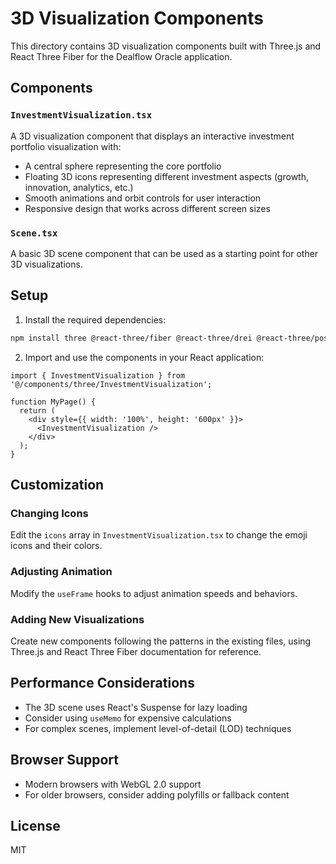 # 3D Visualization Components

This directory contains 3D visualization components built with Three.js and React Three Fiber for the Dealflow Oracle application.

## Components

### `InvestmentVisualization.tsx`

A 3D visualization component that displays an interactive investment portfolio visualization with:
- A central sphere representing the core portfolio
- Floating 3D icons representing different investment aspects (growth, innovation, analytics, etc.)
- Smooth animations and orbit controls for user interaction
- Responsive design that works across different screen sizes

### `Scene.tsx`

A basic 3D scene component that can be used as a starting point for other 3D visualizations.

## Setup

1. Install the required dependencies:

```bash
npm install three @react-three/fiber @react-three/drei @react-three/postprocessing
```

2. Import and use the components in your React application:

```tsx
import { InvestmentVisualization } from '@/components/three/InvestmentVisualization';

function MyPage() {
  return (
    <div style={{ width: '100%', height: '600px' }}>
      <InvestmentVisualization />
    </div>
  );
}
```

## Customization

### Changing Icons
Edit the `icons` array in `InvestmentVisualization.tsx` to change the emoji icons and their colors.

### Adjusting Animation
Modify the `useFrame` hooks to adjust animation speeds and behaviors.

### Adding New Visualizations
Create new components following the patterns in the existing files, using Three.js and React Three Fiber documentation for reference.

## Performance Considerations

- The 3D scene uses React's Suspense for lazy loading
- Consider using `useMemo` for expensive calculations
- For complex scenes, implement level-of-detail (LOD) techniques

## Browser Support

- Modern browsers with WebGL 2.0 support
- For older browsers, consider adding polyfills or fallback content

## License

MIT
